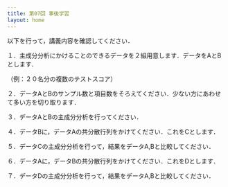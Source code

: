 ```yaml
---
title: 第07回 事後学習
layout: home
---
```


以下を行って，講義内容を確認してください．

１．主成分分析にかけることのできるデータを２組用意します．データをAとBとします．

（例：２０名分の複数のテストスコア）

２．データAとBのサンプル数と項目数をそろえてください．少ない方にあわせて多い方を切り取ります．

３．データAとBの主成分分析を行ってください．

４．データBに，データAの共分散行列をかけてください．これをCとします．

５．データCの主成分分析を行って，結果をデータA,Bと比較してください．

６．データAに，データBの共分散行列をかけてください．これをDとします．

７．データDの主成分分析を行って，結果をデータA,Bと比較してください．

